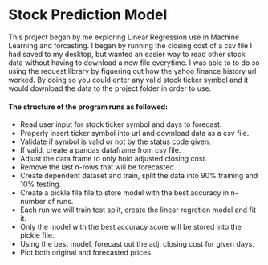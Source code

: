 # Stock Prediction Model </br>

This project began by me exploring Linear Regression use in Machine Learning and forcasting.
I began by running the closing cost of a csv file I had saved to my desktop, but wanted an easier way to read other stock data without having to 
download a new file everytime. I was able to to do so using the request library by figuering out how the yahoo finance history url worked.
By doing so you could enter any valid stock ticker symbol and it would download the data to the project folder in order to use. </br>

#### The structure of the program runs as followed:</br>
* Read user input for stock ticker symbol and days to forecast.
* Properly insert ticker symbol into url and download data as a csv file.
* Validate if symbol is valid or not by the status code given.
* If valid, create a pandas dataframe from csv file.
* Adjust the data frame to only hold adjusted closing cost. 
* Remove the last n-rows that will be forecasted.
* Create dependent dataset and train, split the data into 90% training and 10% testing.
* Create a pickle file file to store model with the best accuracy in n-number of runs.
* Each run we will train test split, create the linear regretion model and fit it.
* Only the model with the best accuracy score will be stored into the pickle file.
* Using the best model, forecast out the adj. closing cost for given days.
* Plot both original and forecasted prices.

